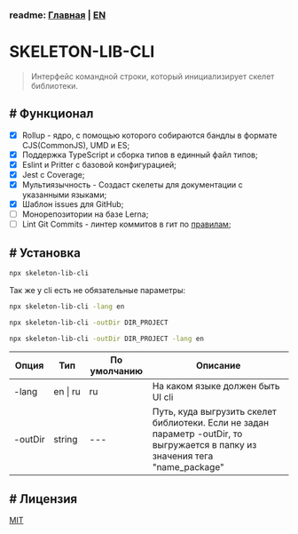 ### readme: [Главная](./../README.md) | [EN](./README-EN.md)

# SKELETON-LIB-CLI

> Интерфейс командной строки, который инициализирует скелет библиотеки.

## # Функционал

- [x] Rollup - ядро, с помощью которого собираются бандлы в формате CJS(CommonJS), UMD и ES;
- [x] Поддержка TypeScript и сборка типов в единный файл типов;
- [x] Eslint и Pritter c базовой конфигурацией;
- [x] Jest c Coverage;
- [x] Мультиязычность - Создаст скелеты для документации с указанными языками;
- [x] Шаблон issues для GitHub;
- [ ] Монорепозитории на базе Lerna;
- [ ] Lint Git Commits - линтер коммитов в гит по [правилам](https://www.conventionalcommits.org/ru/v1.0.0/);

## # Установка

```sh
npx skeleton-lib-cli
```

Так же у cli есть не обязательные параметры:

```sh
npx skeleton-lib-cli -lang en

npx skeleton-lib-cli -outDir DIR_PROJECT

npx skeleton-lib-cli -outDir DIR_PROJECT -lang en

```

| Опция                | Тип                    | По умолчанию | Описание                                                                                                                       |
| -------------------- | ---------------------- | ------------ | ------------------------------------------------------------------------------------------------------------------------------ |
| <nobr>-lang</nobr>   | <nobr>en \| ru </nobr> | ru           | На каком языке должен быть UI cli                                                                                              |
| <nobr>-outDir</nobr> | string                 | ---          | Путь, куда выгрузить скелет библиотеки. Если не задан параметр -outDir, то выгружается в папку из значения тега "name_package" |

## # Лицензия

[MIT](./../LICENSE)
